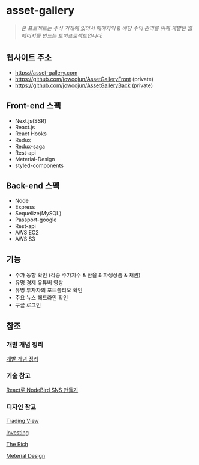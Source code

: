 # asset-gallery
>###### 본 프로젝트는 주식 거래에 있어서 매매차익 & 배당 수익 관리를 위해 개발된 웹페이지를 만드는 토이프로젝트입니다.

## 웹사이트 주소
- https://asset-gallery.com
- https://github.com/jowoojun/AssetGalleryFront (private)
- https://github.com/jowoojun/AssetGalleryBack (private)

## Front-end 스펙

- Next.js(SSR)
- React.js
- React Hooks
- Redux
- Redux-saga
- Rest-api
- Meterial-Design
- styled-components

## Back-end 스펙

- Node
- Express
- Sequelize(MySQL)
- Passport-google
- Rest-api
- AWS EC2
- AWS S3

## 기능

- 주가 동향 확인 (각종 주가지수 & 환율 & 파생상품 & 채권)
- 유명 경제 유튜버 영상
- 유명 투자자의 포트폴리오 확인
- 주요 뉴스 헤드라인 확인
- 구글 로그인

## 참조
### 개발 개념 정리

[개발 개념 정리](https://jun0127.tistory.com/category/IT/Programmers)

### 기술 참고

[React로 NodeBird SNS 만들기](https://www.inflearn.com/course/react_nodebird/dashboard)

### 디자인 참고

[Trading View](https://www.tradingview.com/widget/)

[Investing](https://www.investing.com/)

[The Rich](hhttps://www.therich.io/)

[Meterial Design](https://mui.com/)
